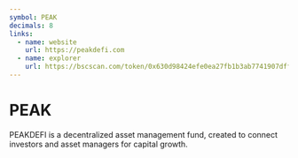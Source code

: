 ```yaml
---
symbol: PEAK
decimals: 8
links:
  - name: website
    url: https://peakdefi.com
  - name: explorer
    url: https://bscscan.com/token/0x630d98424efe0ea27fb1b3ab7741907dffeaad78
---
```


# PEAK

PEAKDEFI is a decentralized asset management fund, created to connect investors and asset managers for capital growth.
